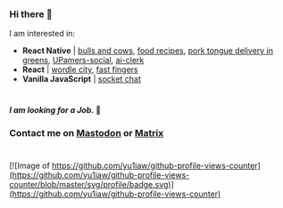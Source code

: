 ### Hi there 👋
I am interested in:
- **React Native** | [bulls and cows](https://drive.google.com/file/d/1MlImDa_M-etUSS2aNn7Nv5V2_PBjOczK/view?usp=sharing), [food recipes](https://drive.google.com/file/d/1F6bQLXij8O5_6ikwa8k1IsjdYZMK036N/view?usp=share_link), [pork tongue delivery in greens](https://expo.dev/@yu1ia/uber-eats), [UPamers-social](https://expo.dev/@yu1ia/epam-project), [ai-clerk](https://expo.dev/@yu1ia/chatGPT-app)
- **React** | [wordle city](https://wordle-british-city.netlify.app), [fast fingers](https://yu1ia-warming-up-fingers.netlify.app)
- **Vanilla JavaScript** | [socket chat](https://chat-u6d0.onrender.com)
#
  

#### _I am looking for a Job._ :mega:

### Contact me on <a rel="me" href="https://ohai.social/@yu1ia">Mastodon</a> or <a href="https://matrix.to/#/@yu1iaw:matrix.org">Matrix</a>
#
[![Image of https://github.com/yu1iaw/github-profile-views-counter](https://github.com/yu1iaw/github-profile-views-counter/blob/master/svg/profile/badge.svg)](https://github.com/yu1iaw/github-profile-views-counter)

